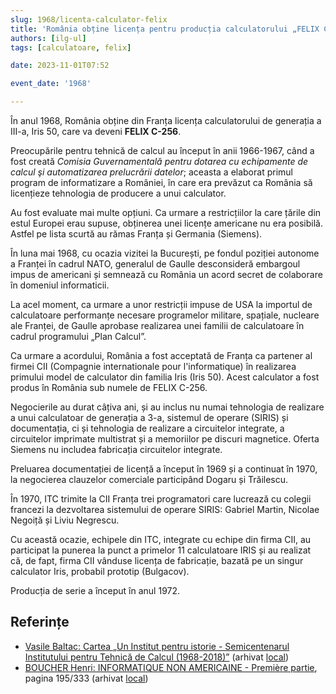 ```yaml
---
slug: 1968/licenta-calculator-felix
title: 'România obține licența pentru producția calculatorului „FELIX C-256”'
authors: [ilg-ul]
tags: [calculatoare, felix]

date: 2023-11-01T07:52

event_date: '1968'

---
```


În anul 1968, România obține din Franța licența calculatorului de
generația a III-a, Iris 50, care va deveni **FELIX C-256**.

<!-- truncate -->

Preocupările pentru tehnică de calcul au început în anii 1966-1967, când
a fost creată _Comisia Guvernamentală pentru dotarea cu
echipamente de calcul şi automatizarea prelucrării datelor_; aceasta a elaborat
primul program de informatizare a României, în care era prevăzut
ca România să licențieze tehnologia de producere a unui calculator.

Au fost evaluate mai multe opțiuni. Ca urmare a restricțiilor
la care țările din estul Europei erau supuse, obținerea unei licențe
americane nu era posibilă.
Astfel pe lista scurtă au rămas Franța și Germania (Siemens).

În luna mai 1968, cu ocazia
vizitei la București, pe fondul poziției autonome a Franței în cadrul NATO,
generalul de Gaulle desconsideră embargoul impus de americani și
semnează cu România un acord secret de colaborare în domeniul informaticii.

La acel moment, ca urmare a unor restricții
impuse de USA la importul de calculatoare performanțe necesare programelor
militare, spațiale, nucleare ale Franței, de Gaulle aprobase realizarea
unei familii de calculatoare în cadrul programului „Plan Calcul”.

Ca urmare a acordului, România a fost acceptată de Franța ca
partener al firmei CII (Compagnie internationale pour l'informatique)
în realizarea primului model de calculator din familia Iris (Iris 50).
Acest calculator a fost produs în România sub numele de FELIX C-256.

Negocierile au durat câțiva ani, și au inclus nu numai tehnologia de
realizare a unui calculatoar de generația a 3-a,
sistemul de operare (SIRIS) și documentația,
ci și tehnologia de realizare a circuitelor integrate, a circuitelor
imprimate multistrat și a memoriilor pe discuri magnetice.
Oferta Siemens nu includea fabricația circuitelor integrate.

Preluarea documentației de licență a început în 1969 și a continuat în 1970,
la negocierea clauzelor comerciale participând Dogaru și Trăilescu.

În 1970, ITC trimite la CII Franța trei programatori care lucrează cu
colegii francezi la dezvoltarea sistemului de operare SIRIS:
Gabriel Martin, Nicolae Negoiță și Liviu Negrescu.

Cu această ocazie, echipele din ITC, integrate cu echipe din firma
CII, au participat la punerea la punct a primelor 11 calculatoare IRIS și
au realizat că, de fapt, firma CII vânduse licența de fabricație, bazată
pe un singur calculator Iris, probabil prototip (Bulgacov).

Producția de serie a început în anul 1972.

## Referințe

- [Vasile Baltac: Cartea „Un Institut pentru istorie - Semicentenarul Institutului pentru Tehnică de Calcul (1968-2018)”](/amintiri/2018/vbaltac-itc50ani/) (arhivat [local](https://cronica-it.github.io/arhiva/#2018))
- [BOUCHER Henri: INFORMATIQUE NON AMERICAINE - Première partie](http://www.aconit.org/histoire/iga_boucher/pdf/Vol_E_700-745.pdf), pagina 195/333 (arhivat [local](https://cronica-it.github.io/arhiva/#2012))
